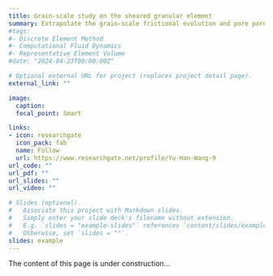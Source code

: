 ```yaml
---
title: Grain-scale study on the sheared granular element
summary: Extrapolate the grain-scale frictional evolution and pore poressure transition induced by shearing with the CFD-DEM method.
#tags:
#- Discrete Element Method
#- Computational Fluid Dynamics
#- Representative Element Volume
#date: "2024-04-23T00:00:00Z"

# Optional external URL for project (replaces project detail page).
external_link: ""

image:
  caption: 
  focal_point: Smart

links:
- icon: researchgate
  icon_pack: fab
  name: Follow
  url: https://www.researchgate.net/profile/Yu-Han-Wang-9
url_code: ""
url_pdf: ""
url_slides: ""
url_video: ""

# Slides (optional).
#   Associate this project with Markdown slides.
#   Simply enter your slide deck's filename without extension.
#   E.g. `slides = "example-slides"` references `content/slides/example-slides.md`.
#   Otherwise, set `slides = ""`.
slides: example
---
```


The content of this page is under construction...
